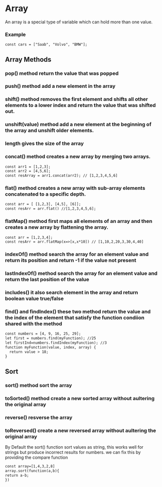 # Array
An array is a special type of variable which can hold more than one value.

### Example
`const cars = ["Saab", "Volvo", "BMW"];`

## Array Methods

### pop() method return the value that was popped
### push() method add a new element in the array
### shift() method removes the first element and shifts all other elements to a lower index and return the value that was shifted out.
### unshift(value) method add a new element at the beginning of the array and unshift older elements.
### length gives the size of the array

### concat() method creates a new array by merging two arrays.

```html
const arr1 = [1,2,3];
const arr2 = [4,5,6];
const resArray = arr1.concat(arr2); // [1,2,3,4,5,6]
```

### flat() method creates a new array with sub-array elements concatenated to a specific depth.

```html
const arr = [ [1,2,3], [4,5], [6]];
const resArr = arr.flat() //[1,2,3,4,5,6];
```

### flatMap() method first maps all elements of an array and then creates a new array by flattening the array.

```html
const arr = [1,2,3,4];
const resArr = arr.flatMap(x=>[x,x*10]) // [1,10,2,20,3,30,4,40]
```

### indexOf() method search the array for an element value and return its position and return -1 if the value not present
### lastIndexOf() method search the array for an element value and return the last position of the value
### includes() it also search element in the array and return boolean value true/false
### find() and findIndex() these two method return the value and the index of the element that satisfy the function condiion shared with the method
```html
const numbers = [4, 9, 16, 25, 29];
let first = numbers.find(myFunction); //25
let firstInd=numbers.findIndex(myFunction); //3
function myFunction(value, index, array) {
  return value > 18;
}
```

## Sort

### sort() method sort the array 
### toSorted() method create a new sorted array without aultering the original array
### reverse() resverse the array 
### toReversed() create a new reversed array without aultering the original array

By Default the sort() function sort values as string, this works well for strings but produce incorrect results for numbers.
we can fix this by providing the compare function

```html
const array=[1,4,3,2,8]
array.sort(function(a,b){
return a-b;
})

```

